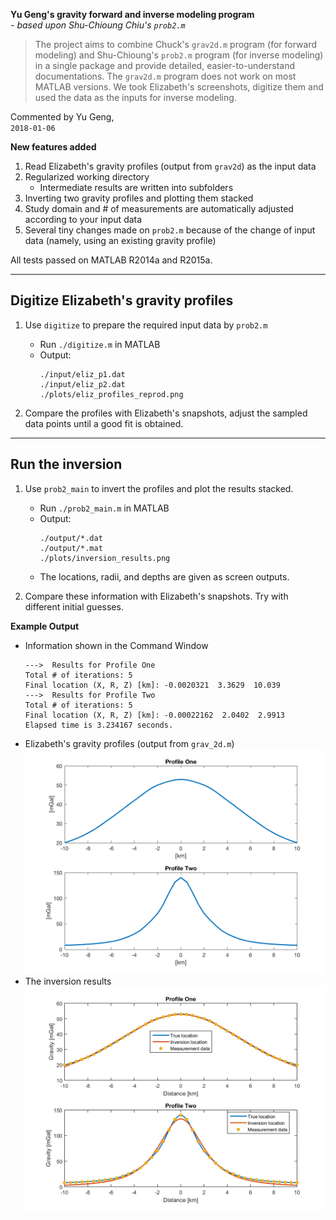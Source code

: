 **Yu Geng's gravity forward and inverse modeling program** <br>
    - *based upon Shu-Chioung Chiu's `prob2.m`* <br>

> The project aims to combine Chuck's `grav2d.m` program (for forward modeling)
> and Shu-Chioung's `prob2.m` program (for inverse modeling) in a single
> package and provide detailed, easier-to-understand documentations.
> The `grav2d.m` program does not work on most MATLAB versions. We took
> Elizabeth's screenshots, digitize them and used the data as the inputs for
> inverse modeling.

Commented by Yu Geng, <br>
`2018-01-06` <br>

**New features added**
1. Read Elizabeth's gravity profiles (output from `grav2d`) as the input data
2. Regularized working directory
   - Intermediate results are written into subfolders
3. Inverting two gravity profiles and plotting them stacked
4. Study domain and # of measurements are automatically adjusted according to
    your input data
5. Several tiny changes made on `prob2.m` because of the change of input data
    (namely, using an existing gravity profile)

All tests passed on MATLAB R2014a and R2015a.


-------------------------------------------------------------
 Digitize Elizabeth's gravity profiles
-------------------------------------------------------------

1. Use `digitize` to prepare the required input data by `prob2.m`
   - Run `./digitize.m` in MATLAB
   - Output:
     ```
     ./input/eliz_p1.dat
     ./input/eliz_p2.dat
     ./plots/eliz_profiles_reprod.png
     ```

2. Compare the profiles with Elizabeth's snapshots, adjust the sampled data
    points until a good fit is obtained.


-------------------------------------------------------------
 Run the inversion
-------------------------------------------------------------

1. Use `prob2_main` to invert the profiles and plot the results stacked.
   - Run `./prob2_main.m` in MATLAB
   - Output:
     ```
     ./output/*.dat
     ./output/*.mat
     ./plots/inversion_results.png
     ```
   - The locations, radii, and depths are given as screen outputs.

2. Compare these information with Elizabeth's snapshots. Try with different
    initial guesses.


**Example Output**
  * Information shown in the Command Window
    ```
    --->  Results for Profile One
    Total # of iterations: 5
    Final location (X, R, Z) [km]: -0.0020321  3.3629  10.039
    --->  Results for Profile Two
    Total # of iterations: 5
    Final location (X, R, Z) [km]: -0.00022162  2.0402  2.9913
    Elapsed time is 3.234167 seconds.
    ```
  * Elizabeth's gravity profiles (output from `grav_2d.m`) <br>
    ![eliz_profiles_reprod](./plots/eliz_profiles_reprod.png)
  * The inversion results <br>
    ![inversion_results](./plots/inversion_results.png)
